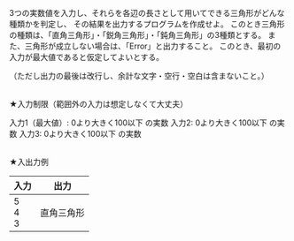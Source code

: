 3つの実数値を入力し、それらを各辺の長さとして用いてできる三角形がどんな種類かを判定し、
その結果を出力するプログラムを作成せよ。
このとき三角形の種類は、「直角三角形」・「鋭角三角形」・「鈍角三角形」の3種類とする。
また、三角形が成立しない場合は、「Error」と出力すること。
このとき、最初の入力が最大値であると仮定してよいとする。

（ただし出力の最後は改行し、余計な文字・空行・空白は含まないこと。）

<br>
★入力制限（範囲外の入力は想定しなくて大丈夫）

入力1（最大値）: 0より大きく100以下 の実数
入力2: 0より大きく100以下 の実数
入力3: 0より大きく100以下 の実数

<br>
★入出力例

|入力|出力|
| -------- | -------- |
|5<br>4<br>3|直角三角形|